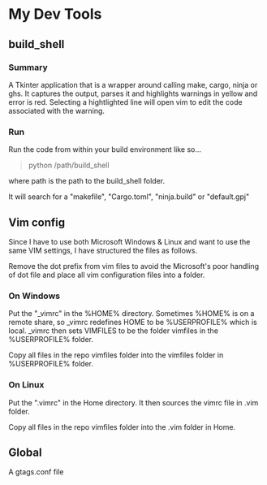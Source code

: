 # My Dev Tools

## build_shell

### Summary

A Tkinter application that is a wrapper around calling make, cargo, ninja or ghs. It captures the output, parses it and highlights
warnings in yellow and error is red. Selecting a hightlighted line will open vim to edit the code associated with the warning.

### Run

Run the code from within your build environment like so...

> python /path/build_shell

where path is the path to the build_shell folder.

It will search for a "makefile", "Cargo.toml", "ninja.build" or "default.gpj"

## Vim config

Since I have to use both Microsoft Windows & Linux and want to use the same VIM settings,
I have structured the files as follows.

Remove the dot prefix from vim files to avoid the Microsoft's poor handling of dot file 
and place all vim configuration files into a folder.

### On Windows

Put the "\_vimrc" in the %HOME% directory. Sometimes %HOME% is on a remote share, so \_vimrc 
redefines HOME to be %USERPROFILE% which is local. \_vimrc then sets VIMFILES to be the folder 
vimfiles in the %USERPROFILE% folder.

Copy all files in the repo vimfiles folder into the vimfiles folder in %USERPROFILE% folder.

### On Linux

Put the "\.vimrc" in the Home directory. It then sources the vimrc file in .vim folder.

Copy all files in the repo vimfiles folder into the .vim folder in Home.

## Global

A gtags.conf file


